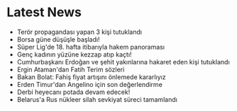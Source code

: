 # Latest News
-  Terör propagandası yapan 3 kişi tutuklandı
-  Borsa güne düşüşle başladı!
-  Süper Lig'de 18. hafta itibarıyla hakem panoraması
-  Genç kadının yüzüne kezzap atıp kaçtı!
-  Cumhurbaşkanı Erdoğan ve şehit yakınlarına hakaret eden kişi tutuklandı
-  Ergin Ataman'dan Fatih Terim sözleri
-  Bakan Bolat: Fahiş fiyat artışını önlemede kararlıyız
-  Erden Timur'dan Angelino için son değerlendirme
-  Derbi heyecanı potada devam edecek!
-  Belarus'a Rus nükleer silah sevkiyat süreci tamamlandı

